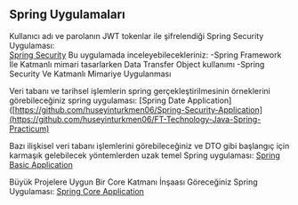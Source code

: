 ## Spring Uygulamaları
Kullanıcı adı ve parolanın JWT tokenlar ile şifrelendiği Spring Security Uygulaması: <br>
[Spring Security](https://github.com/huseyinturkmen06/Spring-Security-Application)
Bu uygulamada inceleyebilecekleriniz:
-Spring Framework İle Katmanlı mimari tasarlarken Data Transfer Object kullanımı
-Spring Security Ve Katmanlı Mimariye Uygulanması

Veri tabanı ve tarihsel işlemlerin spring gerçekleştirilmesinin örneklerini görebileceğiniz spring uygulaması: 
[Spring Date Application]([https://github.com/huseyinturkmen06/Spring-Security-Application](https://github.com/huseyinturkmen06/FT-Technology-Java-Spring-Practicum)

Bazı ilişkisel veri tabanı işlemlerini görebileceğiniz ve DTO gibi başlangıç için karmaşık gelebilecek yöntemlerden uzak temel Spring uygulaması:
[Spring Basic Application](https://github.com/huseyinturkmen06/Housemate-Finding-Application-With-Java-Spring)

Büyük Projelere Uygun Bir Core Katmanı İnşaası Göreceğiniz Spring Uygulaması:
[Spring Core Application]([https://github.com/huseyinturkmen06/Housemate-Finding-Application-With-Java-Spring](https://github.com/huseyinturkmen06/Northwind))
